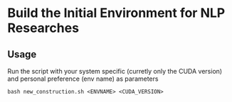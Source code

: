 # Build the Initial Environment for NLP Researches

## Usage

Run the script with your system specific (curretly only the CUDA version) and personal preference (env name) as parameters

```
bash new_construction.sh <ENVNAME> <CUDA_VERSION>
```